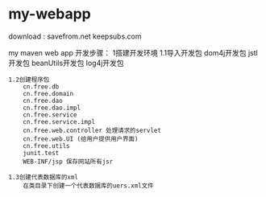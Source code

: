my-webapp
=========

download :
savefrom.net
keepsubs.com

my maven web app
开发步骤：
1搭建开发环境
    1.1导入开发包
        dom4j开发包
        jstl开发包
        beanUtils开发包
        log4j开发包

    1.2创建程序包
        cn.free.db
        cn.free.domain
        cn.free.dao
        cn.free.dao.impl
        cn.free.service
        cn.free.service.impl
        cn.free.web.controller 处理请求的servlet
        cn.free.web.UI (给用户提供用户界面)
        cn.free.utils
        junit.test
        WEB-INF/jsp 保存网站所有jsr

    1.3创建代表数据库的xml
        在类目录下创建一个代表数据库的uers.xml文件



